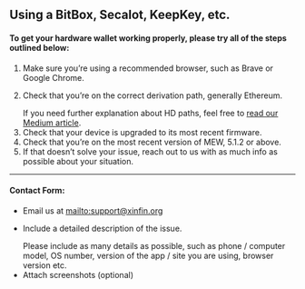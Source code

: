 ## Using a BitBox, Secalot, KeepKey, etc.

#### To get your hardware wallet working properly, please try all of the steps outlined below:

1. Make sure you’re using a recommended browser, such as  Brave or Google Chrome.
2. <p>Check that you’re on the correct derivation path, generally Ethereum.</p>
   <note>If you need further explanation about HD paths, feel free to <a href="https://medium.com/myetherwallet/hd-wallets-and-derivation-paths-explained-865a643c7bf2">read our Medium article</a>.</note>
3. Check that your device is upgraded to its most recent firmware.
4. Check that you’re on the most recent version of MEW, 5.1.2 or above.
5. If that doesn’t solve your issue, reach out to us with as much info as possible about your situation.

***

#### Contact Form:

* Email us at <mailto:support@xinfin.org>
* <p>Include a detailed description of the issue.</p>
  <note>Please include as many details as possible, such as phone / computer model, OS number, version of the app / site you are using, browser version etc.</note>
* Attach screenshots (optional)
